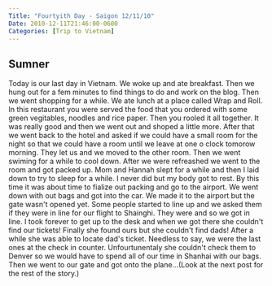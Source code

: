 ```yaml
---
Title: "Fourtyith Day - Saigon 12/11/10"
Date: 2010-12-11T21:46:00-0600
Categories: [Trip to Vietnam]
---
```


## Sumner

Today is our last day in Vietnam. We woke up and ate breakfast. Then we
hung out for a fem minutes to find things to do and work on the blog.
Then we went shopping for a while. We ate lunch at a place called Wrap
and Roll. In this restaurant you were served the food that you ordered
with some green vegitables, noodles and rice paper. Then you rooled it
all together. It was really good and then we went out and shoped a
little more. After that we went back to the hotel and asked if we could
have a small room for the night so that we could have a room until we
leave at one o clock tomorow morning. They let us and we moved to the
other room. Then we went swiming for a while to cool down. After we were
refreashed we went to the room and got packed up. Mom and Hannah slept
for a while and then I laid down to try to sleep for a while. I never
did but my body got to rest. By this time it was about time to fialize
out packing and go to the airport. We went down with out bags and got
into the car. We made it to the airport but the gate wasn't opened yet.
Some people started to line up and we asked them if they were in line
for our flight to Shainghi. They were and so we got in line. I took
forever to get up to the desk and when we got there she couldn't find
our tickets! Finally she found ours but she couldn't find dads! After a
while she was able to locate dad's ticket. Needless to say, we were the
last ones at the check in counter. Unfourtunentaly she couldn't check
them to Denver so we would have to spend all of our time in Shanhai with
our bags. Then we went to our gate and got onto the plane...(Look at
the next post for the rest of the story.)
